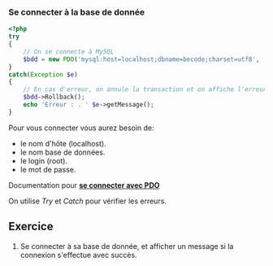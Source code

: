 ### Se connecter à la base de donnée

```PHP
<?php
try
{
	// On se connecte à MySQL
	$bdd = new PDO('mysql:host=localhost;dbname=becode;charset=utf8', 'root', 'MOTDEPASSE');
}
catch(Exception $e)
{
	// En cas d'erreur, on annule la transaction et on affiche l'erreur
	$bdd->Rollback();
	echo 'Erreur : . ' $e->getMessage();
}
```
Pour vous connecter vous aurez besoin de:
- le nom d'hôte (localhost).
- le nom base de données.
- le login (root).
- le mot de passe.

Documentation pour [**se connecter avec PDO**](http://php.net/manual/fr/pdo.connections.php)

On utilise *Try* et *Catch* pour vérifier les erreurs.

## Exercice

1. Se connecter à sa base de donnée, et afficher un message si la connexion s'effectue avec succès.
